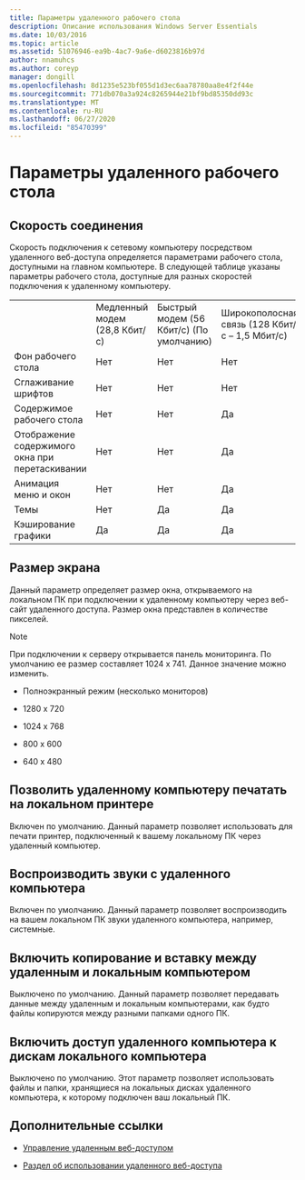```yaml
---
title: Параметры удаленного рабочего стола
description: Описание использования Windows Server Essentials
ms.date: 10/03/2016
ms.topic: article
ms.assetid: 51076946-ea9b-4ac7-9a6e-d6023816b97d
author: nnamuhcs
ms.author: coreyp
manager: dongill
ms.openlocfilehash: 8d1235e523bf055d1d3ec6aa78780aa8e4f2f44e
ms.sourcegitcommit: 771db070a3a924c8265944e21bf9bd85350dd93c
ms.translationtype: MT
ms.contentlocale: ru-RU
ms.lasthandoff: 06/27/2020
ms.locfileid: "85470399"
---
```

# <a name="remote-desktop-options"></a>Параметры удаленного рабочего стола


## <a name="connection-speed"></a>Скорость соединения
 Скорость подключения к сетевому компьютеру посредством удаленного веб-доступа определяется параметрами рабочего стола, доступными на главном компьютере. В следующей таблице указаны параметры рабочего стола, доступные для разных скоростей подключения к удаленному компьютеру.

||||||
|-|-|-|-|-|
||Медленный модем (28,8 Кбит/с)|Быстрый модем (56 Кбит/с) (По умолчанию)|Широкополосная связь (128 Кбит/с – 1,5 Мбит/с)|Локальная сеть (1,5 Мбит/с и выше)|
|Фон рабочего стола|Нет|Нет|Нет|Да|
|Сглаживание шрифтов|Нет|Нет|Нет|Да|
|Содержимое рабочего стола|Нет|Нет|Да|Да|
|Отображение содержимого окна при перетаскивании|Нет|Нет|Да|Да|
|Анимация меню и окон|Нет|Нет|Да|Да|
|Темы|Нет|Да|Да|Да|
|Кэширование графики|Да|Да|Да|Да|

## <a name="screen-size"></a>Размер экрана
 Данный параметр определяет размер окна, открываемого на локальном ПК при подключении к удаленному компьютеру через веб-сайт удаленного доступа. Размер окна представлен в количестве пикселей.

> [!NOTE]
>  При подключении к серверу открывается панель мониторинга. По умолчанию ее размер составляет 1024 x 741. Данное значение можно изменить.

-   Полноэкранный режим (несколько мониторов)

-   1280 x 720

-   1024 x 768

-    800 x 600

-   640 x 480

## <a name="enable-the-remote-computer-to-print-to-my-local-printer"></a>Позволить удаленному компьютеру печатать на локальном принтере
 Включен по умолчанию. Данный параметр позволяет использовать для печати принтер, подключенный к вашему локальному ПК через удаленный компьютер.

## <a name="play-sounds-from-the-remote-computer"></a>Воспроизводить звуки с удаленного компьютера
 Включен по умолчанию. Данный параметр позволяет воспроизводить на вашем локальном ПК звуки удаленного компьютера, например, системные.

## <a name="enable-copy-and-paste-between-the-remote-computer-and-the-local-computer"></a>Включить копирование и вставку между удаленным и локальным компьютером
 Выключено по умолчанию. Данный параметр позволяет передавать данные между удаленным и локальным компьютерами, как будто файлы копируются между разными папками одного ПК.

## <a name="enable-the-remote-computer-to-access-drives-on-my-local-computer"></a>Включить доступ удаленного компьютера к дискам локального компьютера
 Выключено по умолчанию. Этот параметр позволяет использовать файлы и папки, хранящиеся на локальных дисках удаленного компьютера, к которому подключен ваш локальный ПК.

## <a name="additional-references"></a>Дополнительные ссылки

-   [Управление удаленным веб-доступом](../manage/Manage-Remote-Web-Access-in-Windows-Server-Essentials.md)

-   [Раздел об использовании удаленного веб-доступа](../use/Use-Remote-Web-Access-in-Windows-Server-Essentials.md)
